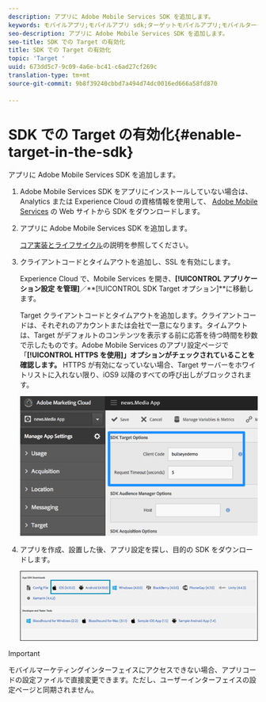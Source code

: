 ```yaml
---
description: アプリに Adobe Mobile Services SDK を追加します。
keywords: モバイルアプリ;モバイルアプリ sdk;ターゲットモバイルアプリ;モバイルターゲット sdk;モバイルアプリ sdk;sdk での target の有効化
seo-description: アプリに Adobe Mobile Services SDK を追加します。
seo-title: SDK での Target の有効化
title: SDK での Target の有効化
topic: 'Target '
uuid: 673dd5c7-9c09-4a6e-bc41-c6ad27cf269c
translation-type: tm+mt
source-git-commit: 9b8f39240cbbd7a494d74dc0016ed666a58fd870

---
```



# SDK での Target の有効化{#enable-target-in-the-sdk}

アプリに Adobe Mobile Services SDK を追加します。

1. Adobe Mobile Services SDK をアプリにインストールしていない場合は、Analytics または Experience Cloud の資格情報を使用して、 [Adobe Mobile Services](https://mobilemarketing.adobe.com) の Web サイトから SDK をダウンロードします。

1. アプリに Adobe Mobile Services SDK を追加します。

   [コア実装とライフサイクル](https://marketing.adobe.com/resources/help/en_US/mobile/ios/dev_qs.html)の説明を参照してください。
1. クライアントコードとタイムアウトを追加し、SSL を有効にします。

   Experience Cloud で、Mobile Services を開き、**[!UICONTROL アプリケーション設定 を管理]**／**[!UICONTROL SDK Target オプション]**に移動します。

   Target クライアントコードとタイムアウトを追加します。クライアントコードは、それぞれのアカウントまたは会社で一意になります。タイムアウトは、Target がデフォルトのコンテンツを表示する前に応答を待つ時間を秒数で示したものです。Adobe Mobile Services のアプリ設定ページで「**[!UICONTROL HTTPS を使用]」オプションがチェックされていることを確認します。** HTTPS が有効になっていない場合、Target サーバーをホワイトリストに入れない限り、iOS9 以降のすべての呼び出しがブロックされます。

   ![](assets/mobile-clientcode.png)

1. アプリを作成、設置した後、アプリ設定を探し、目的の SDK をダウンロードします。

   ![](assets/download-sdk.png)

>[!IMPORTANT]
>
> モバイルマーケティングインターフェイスにアクセスできない場合、アプリコードの設定ファイルで直接変更できます。ただし、ユーザーインターフェイスの設定ページと同期されません。

